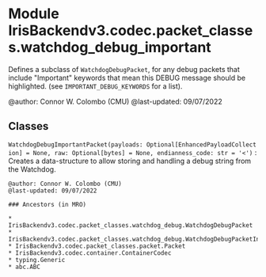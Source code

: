 Module IrisBackendv3.codec.packet_classes.watchdog_debug_important
==================================================================
Defines a subclass of `WatchdogDebugPacket`, for any debug packets that include
"Important" keywords that mean this DEBUG message should be highlighted.
(see `IMPORTANT_DEBUG_KEYWORDS` for a list).

@author: Connor W. Colombo (CMU)
@last-updated: 09/07/2022

Classes
-------

`WatchdogDebugImportantPacket(payloads: Optional[EnhancedPayloadCollection] = None, raw: Optional[bytes] = None, endianness_code: str = '<')`
:   Creates a data-structure to allow storing and handling a debug string from
    the Watchdog.
    
    @author: Connor W. Colombo (CMU)
    @last-updated: 09/07/2022

    ### Ancestors (in MRO)

    * IrisBackendv3.codec.packet_classes.watchdog_debug.WatchdogDebugPacket
    * IrisBackendv3.codec.packet_classes.watchdog_debug.WatchdogDebugPacketInterface
    * IrisBackendv3.codec.packet_classes.packet.Packet
    * IrisBackendv3.codec.container.ContainerCodec
    * typing.Generic
    * abc.ABC